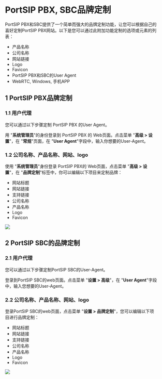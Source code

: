 # PortSIP PBX, SBC品牌定制
PortSIP PBX和SBC提供了一个简单而强大的品牌定制功能，让您可以根据自己的喜好定制PortSIP PBX网站。以下是您可以通过此附加功能定制的选项或元素的列表：
- 产品名称
- 公司名称
- 网站链接
- Logo
- Favicon
- PortSIP PBX和SBC的User Agent
- WebRTC, Windows, 手机APP
## 1 PortSIP PBX品牌定制
### 1.1 用户代理
您可以通过以下步骤定制 PortSIP PBX 的User Agent。

用 "**系统管理员**"的身份登录到 PortSIP PBX 的 Web页面。点击菜单 "**高级 > 设置**"，在 "**常规**"页面，在 "**User Agent**"字段中，输入你想要的User-Agent。
### 1.2 公司名称、产品名称、网站、logo
使用 "**系统管理员**"身份登录 PortSIP PBX的 Web页面，点击菜单 "**高级 > 设置**"，在 "**品牌定制**"标签中，你可以编辑以下项目来定制品牌：
- 网站标题
- 网站链接
- 支持链接
- 公司名称
- 产品名称
- Logo
- Favicon

![](https://4230641821-files.gitbook.io/~/files/v0/b/gitbook-x-prod.appspot.com/o/spaces%2F-MfkamWLaD5pcQwlKWwC%2Fuploads%2FRMSKnNCcfL44XmZaIXFF%2Fpbx_rebranding.png?alt=media&token=162c30fe-b488-49c4-9abc-71a09931a9c3)

## 2 PortSIP SBC的品牌定制
### 2.1 用户代理
您可以通过以下步骤定制PortSIP SBC的User-Agent。

登录到PortSIP SBC的web页面。点击菜单 "**设置 > 高级**"，在 "**User Agent**"字段中，输入您想要的User-Agent。
### 2.2 公司名称、产品名称、网站、logo
登录PortSIP SBC的web页面，点击菜单 "**设置 > 品牌定制**"，您可以编辑以下项目进行品牌定制：
- 网站标题
- 网站链接
- 支持链接
- 公司名称
- 产品名称
- Logo
- Favicon

![](https://4230641821-files.gitbook.io/~/files/v0/b/gitbook-x-prod.appspot.com/o/spaces%2F-MfkamWLaD5pcQwlKWwC%2Fuploads%2FBeMbMLvSQjqBQWJ9V94q%2Frebranding_sbc.png?alt=media&token=f84581ac-11ec-4208-96c6-a520eccccd50)
